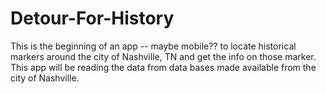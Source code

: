 # Detour-For-History
This is the beginning of an app -- maybe mobile?? to locate historical markers around the city of Nashville, TN and get the info on those marker.  This app will be reading the data from data bases made available from the city of Nashville.
